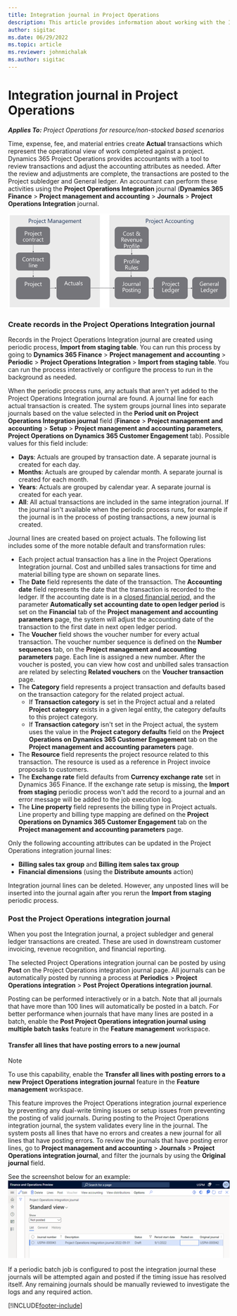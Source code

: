 ```yaml
---
title: Integration journal in Project Operations
description: This article provides information about working with the Integration journal in Project Operations.
author: sigitac
ms.date: 06/29/2022
ms.topic: article
ms.reviewer: johnmichalak
ms.author: sigitac
---
```


# Integration journal in Project Operations

_**Applies To:** Project Operations for resource/non-stocked based scenarios_

Time, expense, fee, and material entries create **Actual** transactions which represent the operational view of work completed against a project. Dynamics 365 Project Operations provides accountants with a tool to review transactions and adjust the accounting attributes as needed. After the review and adjustments are complete, the transactions are posted to the Project subledger and General ledger. An accountant can perform these activities using the **Project Operations Integration** journal (**Dynamics 365 Finance** > **Project management and accounting** > **Journals** > **Project Operations Integration** journal.

![Integration journal flow.](./media/IntegrationJournal.png)

### Create records in the Project Operations Integration journal

Records in the Project Operations Integration journal are created using periodic process, **Import from staging table**. You can run this process by going to **Dynamics 365 Finance** > **Project management and accounting** > **Periodic** > **Project Operations Integration** > **Import from staging table**. You can run the process interactively or configure the process to run in the background as needed.

When the periodic process runs, any actuals that aren't yet added to the Project Operations Integration journal are found. A journal line for each actual transaction is created.
The system groups journal lines into separate journals based on the value selected in the **Period unit on Project Operations Integration journal** field (**Finance** > **Project management and accounting** > **Setup** > **Project management and accounting parameters**, **Project Operations on Dynamics 365 Customer Engagement** tab). Possible values for this field include:

  - **Days**: Actuals are grouped by transaction date. A separate journal is created for each day.
  - **Months**: Actuals are grouped by calendar month. A separate journal is created for each month.
  - **Years**: Actuals are grouped by calendar year. A separate journal is created for each year.
  - **All**: All actual transactions are included in the same integration journal. If the journal isn't available when the periodic process runs, for example if the journal is in the process of posting transactions, a new journal is created.

Journal lines are created based on project actuals. The following list includes some of the more notable default and transformation rules:

  - Each project actual transaction has a line in the Project Operations Integration journal. Cost and unbilled sales transactions for time and material billing type are shown on separate lines.
  - The **Date** field represents the date of the transaction. The **Accounting date** field represents the date that the transaction is recorded to the ledger. If the accounting date is in a [closed financial period](/dynamics365/finance/general-ledger/close-general-ledger-at-period-end), and the parameter **Automatically set accounting date to open ledger period** is set on the **Financial** tab of the **Project management and accounting parameters** page, the system will adjust the accounting date of the transaction to the first date in next open ledger period.
  - The **Voucher** field shows the voucher number for every actual transaction. The voucher number sequence is defined on the **Number sequences** tab, on the **Project management and accounting parameters** page. Each line is assigned a new number. After the voucher is posted, you can view how cost and unbilled sales transaction are related by selecting **Related vouchers** on the **Voucher transaction** page.
  - The **Category** field represents a project transaction and defaults based on the transaction category for the related project actual.
    - If **Transaction category** is set in the Project actual and a related **Project category** exists in a given legal entity, the category defaults to this project category.
    - If **Transaction category** isn't set in the Project actual, the system uses the value in the **Project category defaults** field on the **Project Operations on Dynamics 365 Customer Engagement** tab on the **Project management and accounting parameters** page.
  - The **Resource** field represents the project resource related to this transaction. The resource is used as a reference in Project invoice proposals to customers.
  - The **Exchange rate** field defaults from **Currency exchange rate** set in Dynamics 365 Finance. If the exchange rate setup is missing, the **Import from staging** periodic process won't add the record to a journal and an error message will be added to the job execution log.
  - The **Line property** field represents the billing type in Project actuals. Line property and billing type mapping are defined on the **Project Operations on Dynamics 365 Customer Engagement** tab on the **Project management and accounting parameters** page.

Only the following accounting attributes can be updated in the Project Operations integration journal lines:

- **Billing sales tax group** and **Billing item sales tax group**
- **Financial dimensions** (using the **Distribute amounts** action)

Integration journal lines can be deleted. However, any unposted lines will be inserted into the journal again after you rerun the **Import from staging** periodic process.

### Post the Project Operations integration journal

When you post the Integration journal, a project subledger and general ledger transactions are created. These are used in downstream customer invoicing, revenue recognition, and financial reporting.

The selected Project Operations integration journal can be posted by using **Post** on the Project Operations integration journal page. All journals can be automatically posted by running a process at **Periodics** > **Project Operations integration** > **Post Project Operations integration journal**.

Posting can be performed interactively or in a batch. Note that all journals that have more than 100 lines will automatically be posted in a batch. For better performance when journals that have many lines are posted in a batch, enable the **Post Project Operations integration journal using multiple batch tasks** feature in the **Feature management** workspace. 

#### Transfer all lines that have posting errors to a new journal

> [!NOTE]
> To use this capability, enable the **Transfer all lines with posting errors to a new Project Operations integration journal** feature in the **Feature management** workspace.

This feature improves the Project Operations integration journal experience by preventing any dual-write timing issues or setup issues from preventing the posting of valid journals. During posting to the Project Operations integration journal, the system validates every line in the journal. The system posts all lines that have no errors and creates a new journal for all lines that have posting errors. To review the journals that have posting error lines, go to **Project management and accounting** > **Journals** > **Project Operations integration journal**, and filter the journals by using the **Original journal** field.

See the screenshot below for an example:
![Integration journal flow.](./media/transferLines-originalJournal.png)

If a periodic batch job is configured to post the integration journal these journals will be attempted again and posted if the timing issue has resolved itself. Any remaining journals should be manually reviewed to investigate the logs and any required action.

[!INCLUDE[footer-include](../includes/footer-banner.md)]
